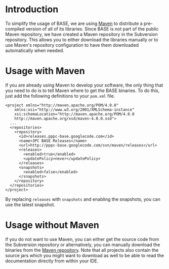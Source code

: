 # Introduction #

To simplify the usage of BASE, we are using [Maven](http://maven.apache.org/) to distribute a pre-compiled version of all of its libraries. Since BASE is not part of the public Maven repository, we have created a Maven repository in the Subversion repository. This allows you to either download the libraries manually or to use Maven's repository configuration to have them downloaded automatically when needed.

# Usage with Maven #

If you are already using Maven to develop your software, the only thing that you need to do is to tell Maven where to get the BASE binaries. To do this, just add the following definitions to your `pom.xml` file.

```
<project xmlns="http://maven.apache.org/POM/4.0.0" 
    xmlns:xsi="http://www.w3.org/2001/XMLSchema-instance" 
    xsi:schemaLocation="http://maven.apache.org/POM/4.0.0 
    http://maven.apache.org/xsd/maven-4.0.0.xsd">
  ...
  <repositories>
    <repository>
      <id>releases.pppc-base.googlecode.com</id>
      <name>3PC BASE Releases</name>
      <url>http://pppc-base.googlecode.com/svn/maven/releases</url>
      <releases>
        <enabled>true</enabled>
        <updatePolicy>never</updatePolicy>
      </releases>
      <snapshots>
        <enabled>false</enabled>
      </snapshots>
    </repository>
  </repositories>
</project>
```

By replacing `releases` with `snapshots` and enabling the snapshots, you can use the latest snapshot.


# Usage without Maven #

If you do not want to use Maven, you can either get the source code from the Subversion repository or alternatively, you can manually download the binaries from the [Maven repository](http://pppc-base.googlecode.com/svn/maven). Note that all projects also contain the source jars which you might want to download as well to be able to read the documentation directly from within your IDE.